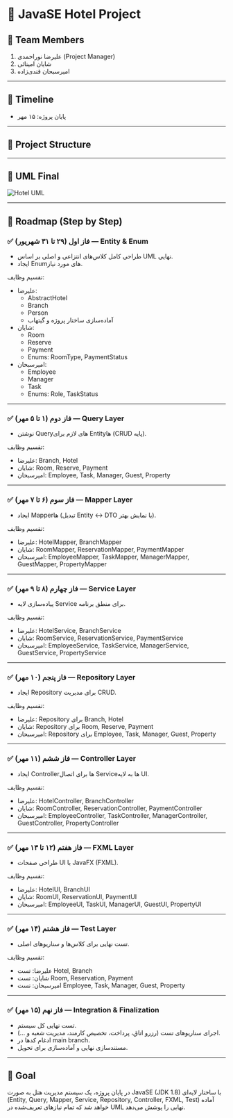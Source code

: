 # 🏨 JavaSE Hotel Project

## 👥 Team Members
1. علیرضا نوراحمدی (Project Manager)
2. شایان امینائی
3. امیرسبحان قندی‌زاده

---

## 📆 Timeline
- پایان پروژه: ۱۵ مهر

---

## 📂 Project Structure

---

## 📐 UML Final
![Hotel UML](docs/hotel-uml.png)

---

## 🚀 Roadmap (Step by Step)

### ✅ فاز اول (۲۹ تا ۳۱ شهریور) — Entity & Enum
- طراحی کامل کلاس‌های انتزاعی و اصلی بر اساس UML نهایی.
- ایجاد Enumهای مورد نیاز.

تقسیم وظایف:
- علیرضا:
    - AbstractHotel
    - Branch
    - Person
    - آماده‌سازی ساختار پروژه و گیتهاب
- شایان:
    - Room
    - Reserve
    - Payment
    - Enums: RoomType, PaymentStatus
- امیرسبحان:
    - Employee
    - Manager
    - Task
    - Enums: Role, TaskStatus

---

### ✅ فاز دوم (۱ تا ۵ مهر) — Query Layer
- نوشتن Queryهای لازم برای Entityها (CRUD پایه).

تقسیم وظایف:
- علیرضا: Branch, Hotel
- شایان: Room, Reserve, Payment
- امیرسبحان: Employee, Task, Manager, Guest, Property

---

### ✅ فاز سوم (۶ تا ۷ مهر) — Mapper Layer
- ایجاد Mapperها (تبدیل Entity ↔ DTO یا نمایش بهتر).

تقسیم وظایف:
- علیرضا: HotelMapper, BranchMapper
- شایان: RoomMapper, ReservationMapper, PaymentMapper
- امیرسبحان: EmployeeMapper, TaskMapper, ManagerMapper, GuestMapper, PropertyMapper

---

### ✅ فاز چهارم (۸ تا ۹ مهر) — Service Layer
- پیاده‌سازی لایه Service برای منطق برنامه.

تقسیم وظایف:
- علیرضا: HotelService, BranchService
- شایان: RoomService, ReservationService, PaymentService
- امیرسبحان: EmployeeService, TaskService, ManagerService, GuestService, PropertyService

---

### ✅ فاز پنجم (۱۰ مهر) — Repository Layer
- ایجاد Repository برای مدیریت CRUD.

تقسیم وظایف:
- علیرضا: Repository برای Branch, Hotel
- شایان: Repository برای Room, Reserve, Payment
- امیرسبحان: Repository برای Employee, Task, Manager, Guest, Property

---

### ✅ فاز ششم (۱۱ مهر) — Controller Layer
- ایجاد Controllerها برای اتصال Serviceها به لایه UI.

تقسیم وظایف:
- علیرضا: HotelController, BranchController
- شایان: RoomController, ReservationController, PaymentController
- امیرسبحان: EmployeeController, TaskController, ManagerController, GuestController, PropertyController

---

### ✅ فاز هفتم (۱۲ تا ۱۳ مهر) — FXML Layer
- طراحی صفحات UI با JavaFX (FXML).

تقسیم وظایف:
- علیرضا: HotelUI, BranchUI
- شایان: RoomUI, ReservationUI, PaymentUI
- امیرسبحان: EmployeeUI, TaskUI, ManagerUI, GuestUI, PropertyUI

---

### ✅ فاز هشتم (۱۴ مهر) — Test Layer
- تست نهایی برای کلاس‌ها و سناریوهای اصلی.

تقسیم وظایف:
- علیرضا: تست Hotel, Branch
- شایان: تست Room, Reservation, Payment
- امیرسبحان: تست Employee, Task, Manager, Guest, Property

---

### ✅ فاز نهم (۱۵ مهر) — Integration & Finalization
- تست نهایی کل سیستم.
- اجرای سناریوهای تست (رزرو اتاق، پرداخت، تخصیص کارمند، مدیریت شعبه و …).
- ادغام کدها در main branch.
- مستندسازی نهایی و آماده‌سازی برای تحویل.

---

## 🎯 Goal
در پایان پروژه، یک سیستم مدیریت هتل به صورت JavaSE (JDK 1.8) با ساختار لایه‌ای (Entity, Query, Mapper, Service, Repository, Controller, FXML, Test) آماده خواهد شد که تمام نیازهای تعریف‌شده در UML نهایی را پوشش می‌دهد.
